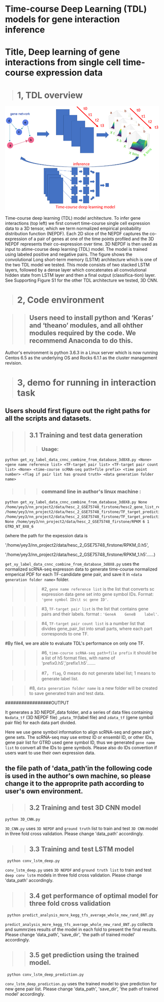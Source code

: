 # Time-course Deep Learning (TDL) models for gene interaction inference
# Title, Deep learning of gene interactions from single cell time-course expression data
##

># 1, TDL overview
![](https://github.com/xiaoyeye/TDL/blob/master/TDL_overview.bmp)

Time-course deep learning (TDL) model architecture. To infer gene interactions (top left) we first convert time-course single cell expression data to a 3D tensor, which we term normalized empirical probability distribution function (NEPDF). Each 2D slice of the NEPDF captures the co-expression of a pair of genes at one of the time points profiled and the 3D NEPDF represents their co-expression over time. 3D NEPDF is then used as input to atime-course deep learning (TDL) model. The model is trained using labeled positive and negative pairs. The figure shows the convolutional Long short-term memory (LSTM) architecture which is one of the two TDL model we tested. This mode consists of two stacked LSTM layers, followed by a dense layer which concatenates all convolutional hidden state from LSTM layer and then a final output (classifica-tion) layer. See Supporting Figure S1 for the other TDL architecture we tested, 3D CNN.

># 2, Code environment

>>## Users need to install python and ‘Keras’ and ‘theano’ modules, and  all ohther modules required by the code. We  recommend Anaconda to do this.
Author's environment is python 3.6.3 in a Linux server which is now running Centos 6.5 as the underlying OS and Rocks 6.1.1 as the cluster management revision. 

># 3, demo for running in interaction task  

## Users should first figure out the right paths for all the scripts and datasets.

>>## 3.1 Training and test data generation 
>>>### Usage: 

    python get_xy_label_data_cnnc_combine_from_database_3d8X8.py <None> <gene name reference list> <TF-target pair list> <TF-target pair count list> <None> <time-course scRNA-seq path+file prefix> <time point number> <flag if pair list has ground truth> <data generation folder name> 
    
>>>### command line in author's linux machine :

    python get_xy_label_data_cnnc_combine_from_database_3d8X8.py None /home/yey3/nn_project2/data/hesc_2_GSE75748_firstone/hesc2_gene_list_ref.txt /home/yey3/nn_project2/data/hesc_2_GSE75748_firstone/TF_target_prediction/hesc2_gene_pairs_400.txt /home/yey3/nn_project2/data/hesc_2_GSE75748_firstone/TF_target_prediction/hesc2_gene_pairs_400_num.txt None /home/yey3/nn_project2/data/hesc_2_GSE75748_firstone/RPKM 6 1 GTRD_NT_8X8_6 
 (where the path for the expession data is 
 
 '/home/yey3/nn_project2/data/hesc_2_GSE75748_firstone/RPKM_0.h5',
 
 '/home/yey3/nn_project2/data/hesc_2_GSE75748_firstone/RPKM_1.h5'......)

`get_xy_label_data_cnnc_combine_from_database_3d8X8.py` uses the normalized scRNA-seq expresson data  to generate time-course normalized emperical PDF for each TF-candidate gene pair, and save it in `<data generation folder name>` folder.

>>>#2, `gene name reference list` is the list that converts sc expression data gene set into gene symbol IDs. Format: `'gene symbol IDs\t sc gene ID'`.

>>>#3, `TF-target pair list` is the list that contains gene pairs and their labels. format : `'GeneA    GeneB    label'`.

>>>#4, `TF-target pair count list` is a number list that divides gene_pair_list into small parts, where each part corresponds to one TF.

#By file4, we are able to evaluate TDL's performance on only one TF.

>>>#6, `time-course scRNA-seq path+file prefix`  it should be a list of h5 format files, with name of 'prefix0.h5','prefix1.h5'.......

>>>#7， `flag`, 0 means do not generate label list; 1 means to generate label list.

>>#8, `data generation folder name` is a new folder will be created to save generated train and test data.


#################OUTPUT

It generates a 3D NEPDF_data folder, and a series of data files containing `Nxdata_tf` (3D NEPDF file) ,`ydata_TF`(label file) and `zdata_tf` (gene symbol pair file) for each data part divided.

Here we use gene symbol information to align scRNA-seq and gene pair's gene sets. The scRNA-seq may use entrez ID or ensembl ID, or other IDs, gene pair list for GTRD used gene symbol ID, thus we generated `gene name list` to convert all the IDs to gene symbols. Please also do IDs convertion if users want to use their own expression data.

## the file path of 'data_path'in the following code is used in the author's own machine, so please change it to the approprite path according to user's own environment.
>>## 3.2 Training and test 3D CNN model 

    python 3D_CNN.py
    
  `3D_CNN.py` uses `3D NEPDF` and `ground truth` list to train and test `3D CNN` model in three fold cross validation. Please change 'data_path' accordingly.
  
 >>## 3.3 Training and test LSTM model
 
     python conv_lstm_deep.py
     
   `conv_lstm_deep.py` uses `3D NEPDF` and `ground truth list` to train and test `deep conv lstm` models in three fold cross validation. Please change 'data_path' accordingly.
   
 >>## 3.4 get performance of optimal model for three fold cross validation
  
     python predict_analysis_more_kegg_tfs_average_whole_new_rand_8NT.py
     
   `predict_analysis_more_kegg_tfs_average_whole_new_rand_8NT.py` collects and summrzies results of the model in each fold to present the final results. Please change 'data_path', 'save_dir', 'the path of trained model' accordingly.
 
 >>## 3.5 get prediction using the trained model.
  
     python conv_lstm_deep_prediction.py
     
   `conv_lstm_deep_prediction.py` uses the trained model to give prediction for new gene pair list. Please change 'data_path', 'save_dir', 'the path of trained model' accordingly.
